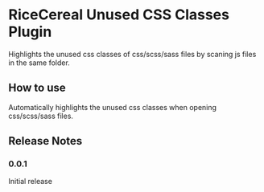 # RiceCereal Unused CSS Classes Plugin

Highlights the unused css classes of css/scss/sass files by scaning js files in the same folder.

## How to use

Automatically highlights the unused css classes when opening css/scss/sass files.

<!--## Extension Settings-->

<!--## Known Issues-->

## Release Notes

### 0.0.1

Initial release
